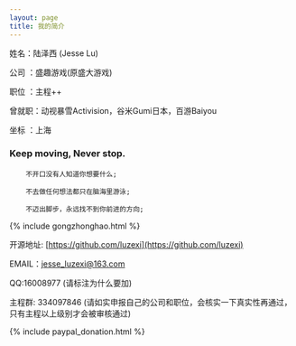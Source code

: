 ```yaml
---
layout: page
title: 我的简介
---
```

姓名：陆泽西 (Jesse Lu)

公司 ：盛趣游戏(原盛大游戏)

职位 ：主程++

曾就职：动视暴雪Activision，谷米Gumi日本，百游Baiyou

坐标 ：上海

<!-- ### Game Project：

		《代号:南海》 3D 战略+模拟经营 2018 - 至今

		《使命召唤:围攻》 3D 阵地攻防战 2017 - 2018

		《使命召唤:英雄》 3D 阵地攻防战 2015 - 2017

		《白猫计划》 3D MMO RPG游戏 2014 – 2015

		《临兵斗者三国志》3D 回合制卡牌游戏  2013 – 2014

		《王途霸业》2D 战争策略  2012 – 2013

		《凡人修仙》3D RPG游戏  2011 – 2012

		《公元》3D MMO RPG游戏  2010 – 2011

		《星月精灵》3D MMO RPG游戏  2010

		《汽车使命》3D 赛车竞技游戏  2009 -->


### Keep moving, Never stop.

		不开口没有人知道你想要什么;

		不去做任何想法都只在脑海里游泳;

		不迈出脚步，永远找不到你前进的方向;


{% include gongzhonghao.html %}

开源地址: [https://github.com/luzexi](https://github.com/luzexi)

EMAIL：jesse_luzexi@163.com

QQ:16008977 (请标注为什么要加)

主程群: 334097846 (请如实申报自己的公司和职位，会核实一下真实性再通过，只有主程以上级别才会被审核通过)

{% include paypal_donation.html %}
